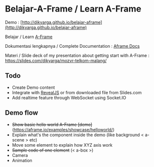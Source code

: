 # Belajar-A-Frame / Learn A-Frame

Demo : [http://dikyarga.github.io/belajar-aframe](http://dikyarga.github.io/belajar-aframe)

Belajar / Learn [A-Frame](http://aframe.io/)

Dokumentasi lengkapnya / Complete Documentation : [Aframe Docs](http://aframe.io/docs/)

Materi / Slide deck of my presentation about getting start with A-Frame : https://slides.com/dikyarga/mozvr-telkom-malang/


## Todo
- Create Demo content
- Integrate with [RevealJS](https://github.com/hakimel/reveal.js) or from downloaded file from Slides.com
- Add realtime feature through WebSocket using Socket.IO


## Demo flow
- ~~Show basic hello world A-Frame [demo]~~(https://aframe.io/examples/showcase/helloworld/)
- Explain what's the component inside the demo (like background < a-scene > etc)
- Move some element to explain how XYZ axis work
- ~~Sample code of one element~~ (< a-box >)
- Camera
- Animation
